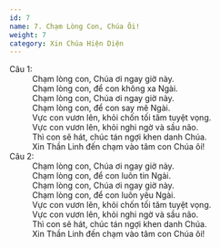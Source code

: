 ```yaml
---
id: 7
name: 7. Chạm Lòng Con, Chúa Ôi!
weight: 7
category: Xin Chúa Hiện Diện
---
```

<dl><dt>Câu 1:</dt><dd data-verse="1">Chạm lòng con, Chúa ơi ngay giờ này. <br/>Chạm lòng con, để con không xa Ngài. <br/>Chạm lòng con, Chúa ơi ngay giờ này. <br/>Chạm lòng con, để con say mê Ngài. <br/>Vực con vươn lên, khỏi chốn tối tăm tuyệt vọng. <br/>Vực con vươn lên, khỏi nghi ngờ và sầu não. <br/>Thì con sẽ hát, chúc tán ngợi khen danh Chúa. <br/>Xin Thần Linh đến chạm vào tâm con Chúa ôi! </dd><dt>Câu 2:</dt><dd data-verse="2">Chạm lòng con, Chúa ơi ngay giờ này. <br/>Chạm lòng con, để con luôn tin Ngài. <br/>Chạm lòng con, Chúa ơi ngay giờ này. <br/>Chạm lòng con, để con luôn yêu Ngài. <br/>Vực con vươn lên, khỏi chốn tối tăm tuyệt vọng. <br/>Vực con vươn lên, khỏi nghi ngờ và sầu não. <br/>Thì con sẽ hát, chúc tán ngợi khen danh Chúa. <br/>Xin Thần Linh đến chạm vào tâm con Chúa ôi! </dd></dl>
